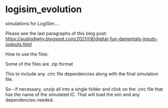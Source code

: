 # logisim_evolution
simulations for LogiSim....

Please see the last paragraphs of this blog post: https://audiodiwhy.blogspot.com/2021/08/digital-fun-damentals-inputs-outputs.html

How to use the files:

Some of the files are .zip format
 
This to include any .circ file dependencies along with the final simulation file.

So--if necessary, unzip all into a single folder and click on the .circ file that has the name of the simulated IC. That will load the sim and any dependencies needed.
